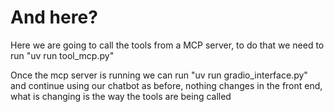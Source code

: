 # And here?

Here we are going to call the tools from a MCP server, to do that we need to run 
"uv run tool_mcp.py"

Once the mcp server is running we can run 
"uv run gradio_interface.py" and continue using our chatbot as before, nothing changes in the front end, what is changing is the way the tools are being called